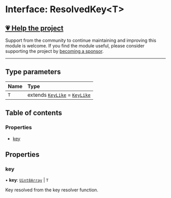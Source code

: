 # Interface: ResolvedKey<T\>

## [💗 Help the project](https://github.com/sponsors/panva)

Support from the community to continue maintaining and improving this module is welcome. If you find the module useful, please consider supporting the project by [becoming a sponsor](https://github.com/sponsors/panva).

---

## Type parameters

| Name | Type |
| :------ | :------ |
| `T` | extends [`KeyLike`](../types/types.KeyLike.md) = [`KeyLike`](../types/types.KeyLike.md) |

## Table of contents

### Properties

- [key](types.ResolvedKey.md#key)

## Properties

### key

• **key**: [`Uint8Array`]( https://developer.mozilla.org/en-US/docs/Web/JavaScript/Reference/Global_Objects/Uint8Array ) \| `T`

Key resolved from the key resolver function.
